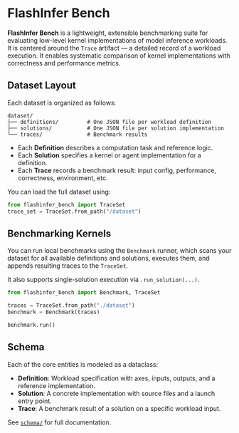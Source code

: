 # FlashInfer Bench

**FlashInfer Bench** is a lightweight, extensible benchmarking suite for evaluating low-level kernel implementations of model inference workloads. It is centered around the `Trace` artifact — a detailed record of a workload execution. It enables systematic comparison of kernel implementations with correctness and performance metrics.

## Dataset Layout

Each dataset is organized as follows:

```
dataset/
├── definitions/         # One JSON file per workload definition
├── solutions/           # One JSON file per solution implementation
└── traces/              # Benchmark results
```

* Each **Definition** describes a computation task and reference logic.
* Each **Solution** specifies a kernel or agent implementation for a definition.
* Each **Trace** records a benchmark result: input config, performance, correctness, environment, etc.

You can load the full dataset using:

```python
from flashinfer_bench import TraceSet
trace_set = TraceSet.from_path("/dataset")
```

## Benchmarking Kernels

You can run local benchmarks using the `Benchmark` runner, which scans your dataset for all available definitions and solutions, executes them, and appends resulting traces to the `TraceSet`.

It also supports single-solution execution via `.run_solution(...)`.

```python
from flashinfer_bench import Benchmark, TraceSet

traces = TraceSet.from_path("./dataset")
benchmark = Benchmark(traces)

benchmark.run()
```

## Schema

Each of the core entities is modeled as a dataclass:

* **Definition**: Workload specification with axes, inputs, outputs, and a reference implementation.
* **Solution**: A concrete implementation with source files and a launch entry point.
* **Trace**: A benchmark result of a solution on a specific workload input.

See [`schema/`](./schema/) for full documentation.

